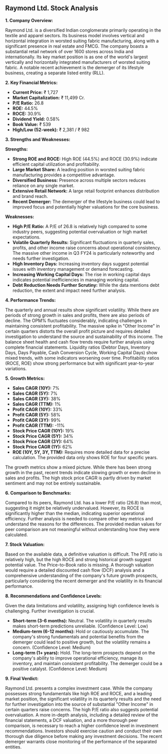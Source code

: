 ## Raymond Ltd. Stock Analysis

**1. Company Overview:**

Raymond Ltd. is a diversified Indian conglomerate primarily operating in the textile and apparel sectors.  Its business model involves vertical and horizontal integration in worsted suiting fabric manufacturing, along with a significant presence in real estate and FMCG.  The company boasts a substantial retail network of over 1600 stores across India and internationally.  Its key market position is as one of the world's largest vertically and horizontally integrated manufacturers of worsted suiting fabric.  A notable recent achievement is the demerger of its lifestyle business, creating a separate listed entity (RLL).

**2. Key Financial Metrics:**

* **Current Price:** ₹ 1,727
* **Market Capitalization:** ₹ 11,499 Cr.
* **P/E Ratio:** 26.8
* **ROE:** 44.5%
* **ROCE:** 30.9%
* **Dividend Yield:** 0.58%
* **Book Value:** ₹ 539
* **High/Low (52-week):** ₹ 2,381 / ₹ 982


**3. Strengths and Weaknesses:**

**Strengths:**

* **Strong ROE and ROCE:**  High ROE (44.5%) and ROCE (30.9%) indicate efficient capital utilization and profitability.
* **Large Market Share:**  A leading position in worsted suiting fabric manufacturing provides a competitive advantage.
* **Diversified Business:**  Presence across multiple sectors reduces reliance on any single market.
* **Extensive Retail Network:**  A large retail footprint enhances distribution and brand reach.
* **Recent Demerger:**  The demerger of the lifestyle business could lead to improved focus and potentially higher valuations for the core business.

**Weaknesses:**

* **High P/E Ratio:** A P/E of 26.8 is relatively high compared to some industry peers, suggesting potential overvaluation or high market expectations.
* **Volatile Quarterly Results:**  Significant fluctuations in quarterly sales, profits, and other income raise concerns about operational consistency.  The massive other income in Q3 FY24 is particularly noteworthy and needs further investigation.
* **High Inventory Days:**  Increasing inventory days suggest potential issues with inventory management or demand forecasting.
* **Increasing Working Capital Days:**  The rise in working capital days indicates potential inefficiencies in managing working capital.
* **Debt Reduction Needs Further Scrutiny:** While the data mentions debt reduction, the extent and impact need further analysis.


**4. Performance Trends:**

The quarterly and annual results show significant volatility.  While there are periods of strong growth in sales and profits, there are also periods of decline.  The OPM% fluctuates considerably, indicating challenges in maintaining consistent profitability.  The massive spike in "Other Income" in certain quarters distorts the overall profit picture and requires detailed investigation to understand the source and sustainability of this income.  The balance sheet health and cash flow trends require further analysis using complete financial statements.  Liquidity ratios (Debtor Days, Inventory Days, Days Payable, Cash Conversion Cycle, Working Capital Days) show mixed trends, with some indicators worsening over time.  Profitability ratios (ROCE, ROE) show strong performance but with significant year-to-year variations.

**5. Growth Metrics:**

* **Sales CAGR (10Y):** 7%
* **Sales CAGR (5Y):** 7%
* **Sales CAGR (3Y):** 38%
* **Sales CAGR (TTM):** 1%
* **Profit CAGR (10Y):** 33%
* **Profit CAGR (5Y):** 58%
* **Profit CAGR (3Y):** 99%
* **Profit CAGR (TTM):** -11%
* **Stock Price CAGR (10Y):** 19%
* **Stock Price CAGR (5Y):** 34%
* **Stock Price CAGR (3Y):** 64%
* **Stock Price CAGR (1Y):** 62%
* **ROE (10Y, 5Y, 3Y, TTM):** Requires more detailed data for a precise calculation.  The provided data only shows ROE for four specific years.

The growth metrics show a mixed picture.  While there has been strong growth in the past, recent trends indicate slowing growth or even decline in sales and profits.  The high stock price CAGR is partly driven by market sentiment and may not be entirely sustainable.

**6. Comparison to Benchmarks:**

Compared to its peers, Raymond Ltd. has a lower P/E ratio (26.8) than most, suggesting it might be relatively undervalued. However, its ROCE is significantly higher than the median, indicating superior operational efficiency.  Further analysis is needed to compare other key metrics and understand the reasons for the differences.  The provided median values for peer comparison are not meaningful without understanding how they were calculated.

**7. Stock Valuation:**

Based on the available data, a definitive valuation is difficult. The P/E ratio is relatively high, but the high ROCE and strong historical growth suggest potential value.  The Price-to-Book ratio is missing.  A thorough valuation would require a detailed discounted cash flow (DCF) analysis and a comprehensive understanding of the company's future growth prospects, particularly considering the recent demerger and the volatility in its financial performance.

**8. Recommendations and Confidence Levels:**

Given the data limitations and volatility, assigning high confidence levels is challenging.  Further investigation is crucial.

* **Short-term (3-6 months):**  Neutral.  The volatility in quarterly results makes short-term predictions unreliable.  (Confidence Level: Low)
* **Medium-term (6-12 months):**  Hold or cautiously accumulate.  The company's strong fundamentals and potential benefits from the demerger could lead to positive growth, but the volatility remains a concern. (Confidence Level: Medium)
* **Long-term (1+ years):**  Hold.  The long-term prospects depend on the company's ability to improve operational efficiency, manage its inventory, and maintain consistent profitability.  The demerger could be a positive catalyst. (Confidence Level: Medium)


**9. Final Verdict:**

Raymond Ltd. presents a complex investment case.  While the company possesses strong fundamentals like high ROE and ROCE, and a leading market position, the significant volatility in its quarterly results and the need for further investigation into the source of substantial "Other Income" in certain quarters raise concerns.  The high P/E ratio also suggests potential overvaluation.  A more in-depth analysis, including a detailed review of the financial statements, a DCF valuation, and a more thorough peer comparison, is necessary to reach a higher confidence level in investment recommendations.  Investors should exercise caution and conduct their own thorough due diligence before making any investment decisions.  The recent demerger warrants close monitoring of the performance of the separated entities.
